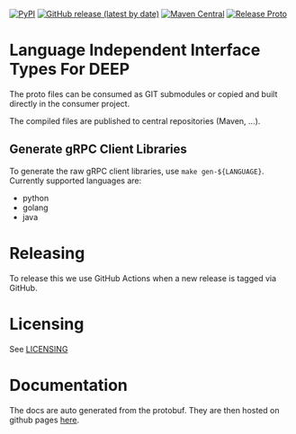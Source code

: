 [![PyPI](https://img.shields.io/pypi/v/deep-proto)](https://pypi.org/project/deep-proto/)
[![GitHub release (latest by date)](https://img.shields.io/github/v/tag/intergral/go-deep-proto?label=golang)](https://github.com/intergral/go-deep-proto)
[![Maven Central](https://img.shields.io/maven-central/v/com.intergral.deep/deep-proto)](https://central.sonatype.com/artifact/com.intergral.deep/deep-proto)
[![Release Proto](https://github.com/intergral/deep-proto/actions/workflows/release.yml/badge.svg)](https://github.com/intergral/deep-proto/actions/workflows/release.yml)

# Language Independent Interface Types For DEEP

The proto files can be consumed as GIT submodules or copied and built directly in the consumer project.

The compiled files are published to central repositories (Maven, ...).

## Generate gRPC Client Libraries

To generate the raw gRPC client libraries, use `make gen-${LANGUAGE}`. Currently supported languages are:

* python
* golang
* java

# Releasing

To release this we use GitHub Actions when a new release is tagged via GitHub.

# Licensing
See [LICENSING](LICENSING.md)

# Documentation
The docs are auto generated from the protobuf. They are then hosted on github pages [here](https://intergral.github.io/deep-proto/common/).
